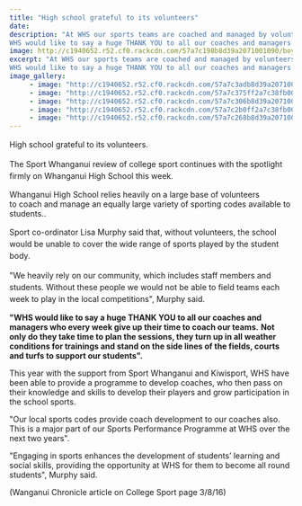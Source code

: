 ```yaml
---
title: "High school grateful to its volunteers"
date: 
description: "At WHS our sports teams are coached and managed by volunteers.
WHS would like to say a huge THANK YOU to all our coaches and managers who every week give up their time to coach our teams."
image: http://c1940652.r52.cf0.rackcdn.com/57a7c198b8d39a2071001090/boys-out-of-feild-rugby.jpg
excerpt: "At WHS our sports teams are coached and managed by volunteers.
WHS would like to say a huge THANK YOU to all our coaches and managers who every week give up their time to coach our teams."
image_gallery:
     - image: "http://c1940652.r52.cf0.rackcdn.com/57a7c3adb8d39a2071001096/Colm-Smyth-in-gym.jpg"
     - image: "http://c1940652.r52.cf0.rackcdn.com/57a7c375ff2a7c38fb001089/Bryn-Parry--Kent-Rivers.jpg"
     - image: "http://c1940652.r52.cf0.rackcdn.com/57a7c306b8d39a2071001094/Netall-coach--players.jpg"
     - image: "http://c1940652.r52.cf0.rackcdn.com/57a7c2b0ff2a7c38fb001087/Netball-coach--girls.jnrjpg.jpg"
     - image: "http://c1940652.r52.cf0.rackcdn.com/57a7c268b8d39a2071001092/Netball-coach--girls.jpg"
---
```


<p><span style="line-height: 1.5;">High school grateful to its volunteers.</span></p>
<p><span style="line-height: 1.5;">The Sport Whanganui review of college sport continues with the spotlight firmly on Whanganui High School this week.</span></p>
<p>Whanganui High School relies heavily on a large base of volunteers to&nbsp;<span>coach and manage an equally large variety of sporting codes available to students.</span>.</p>
<p><span style="line-height: 1.5;">Sport co-ordinator Lisa Murphy said that, without volunteers, the school would be unable to cover the wide range of sports played by the student body.</span></p>
<p><span style="line-height: 1.5;">"We heavily rely on our community, which includes staff members and students. Without these people we would not be able to field teams each week to play in the local competitions", Murphy said.</span></p>
<p><strong>"WHS would like to say a huge THANK YOU to all our coaches and managers who every week give up their time to coach our teams.</strong> <strong>Not only do they take time to plan the sessions, they turn up in all weather conditions for trainings and stand on the side lines of the fields, courts and turfs to support our students".</strong></p>
<p>This year with the support from Sport Whanganui and Kiwisport, WHS have been able to provide a programme to develop coaches, who then pass on their knowledge and skills to develop their players and grow participation in the school sports.</p>
<p>"Our local sports codes provide coach development to our coaches also. This is a major part of our Sports Performance Programme at WHS over the next two years".</p>
<p>"Engaging in sports enhances the development of students&rsquo; learning and social skills, providing the opportunity at WHS for them to become all round students", Murphy said.&nbsp;</p>
<p>(Wanganui Chronicle article on College Sport page 3/8/16)&nbsp;</p>

